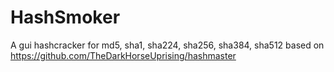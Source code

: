 # HashSmoker
A gui hashcracker for md5, sha1, sha224, sha256, sha384, sha512 based on https://github.com/TheDarkHorseUprising/hashmaster
